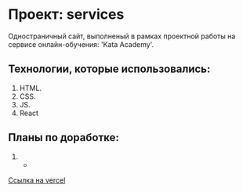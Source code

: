 # Проект: services

Одностраничный сайт, выполненый в рамках проектной работы на сервисе онлайн-обучения: 'Kata Academy'.

## Технологии, которые использовались:

1. HTML.
2. CSS.
3. JS.
4. React

## Планы по доработке:

1. -

[Ссылка на vercel](https://my-app-chi-ruby.vercel.app/)
